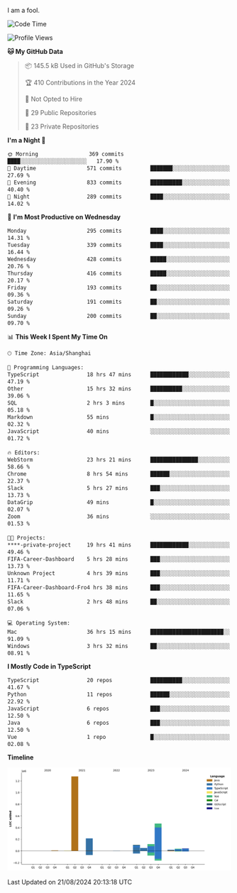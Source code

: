 I am a fool.

<!--START_SECTION:waka-->
![Code Time](http://img.shields.io/badge/Code%20Time-1%2C700%20hrs%2024%20mins-blue)

![Profile Views](http://img.shields.io/badge/Profile%20Views-8-blue)

**🐱 My GitHub Data** 

> 📦 145.5 kB Used in GitHub's Storage 
 > 
> 🏆 410 Contributions in the Year 2024
 > 
> 🚫 Not Opted to Hire
 > 
> 📜 29 Public Repositories 
 > 
> 🔑 23 Private Repositories 
 > 
**I'm a Night 🦉** 

```text
🌞 Morning                369 commits         ████░░░░░░░░░░░░░░░░░░░░░   17.90 % 
🌆 Daytime                571 commits         ███████░░░░░░░░░░░░░░░░░░   27.69 % 
🌃 Evening                833 commits         ██████████░░░░░░░░░░░░░░░   40.40 % 
🌙 Night                  289 commits         ████░░░░░░░░░░░░░░░░░░░░░   14.02 % 
```
📅 **I'm Most Productive on Wednesday** 

```text
Monday                   295 commits         ████░░░░░░░░░░░░░░░░░░░░░   14.31 % 
Tuesday                  339 commits         ████░░░░░░░░░░░░░░░░░░░░░   16.44 % 
Wednesday                428 commits         █████░░░░░░░░░░░░░░░░░░░░   20.76 % 
Thursday                 416 commits         █████░░░░░░░░░░░░░░░░░░░░   20.17 % 
Friday                   193 commits         ██░░░░░░░░░░░░░░░░░░░░░░░   09.36 % 
Saturday                 191 commits         ██░░░░░░░░░░░░░░░░░░░░░░░   09.26 % 
Sunday                   200 commits         ██░░░░░░░░░░░░░░░░░░░░░░░   09.70 % 
```


📊 **This Week I Spent My Time On** 

```text
🕑︎ Time Zone: Asia/Shanghai

💬 Programming Languages: 
TypeScript               18 hrs 47 mins      ████████████░░░░░░░░░░░░░   47.19 % 
Other                    15 hrs 32 mins      ██████████░░░░░░░░░░░░░░░   39.06 % 
SQL                      2 hrs 3 mins        █░░░░░░░░░░░░░░░░░░░░░░░░   05.18 % 
Markdown                 55 mins             █░░░░░░░░░░░░░░░░░░░░░░░░   02.32 % 
JavaScript               40 mins             ░░░░░░░░░░░░░░░░░░░░░░░░░   01.72 % 

🔥 Editors: 
WebStorm                 23 hrs 21 mins      ███████████████░░░░░░░░░░   58.66 % 
Chrome                   8 hrs 54 mins       ██████░░░░░░░░░░░░░░░░░░░   22.37 % 
Slack                    5 hrs 27 mins       ███░░░░░░░░░░░░░░░░░░░░░░   13.73 % 
DataGrip                 49 mins             █░░░░░░░░░░░░░░░░░░░░░░░░   02.07 % 
Zoom                     36 mins             ░░░░░░░░░░░░░░░░░░░░░░░░░   01.53 % 

🐱‍💻 Projects: 
****-private-project     19 hrs 41 mins      ████████████░░░░░░░░░░░░░   49.46 % 
FIFA-Career-Dashboard    5 hrs 28 mins       ███░░░░░░░░░░░░░░░░░░░░░░   13.73 % 
Unknown Project          4 hrs 39 mins       ███░░░░░░░░░░░░░░░░░░░░░░   11.71 % 
FIFA-Career-Dashboard-Fro4 hrs 38 mins       ███░░░░░░░░░░░░░░░░░░░░░░   11.65 % 
Slack                    2 hrs 48 mins       ██░░░░░░░░░░░░░░░░░░░░░░░   07.06 % 

💻 Operating System: 
Mac                      36 hrs 15 mins      ███████████████████████░░   91.09 % 
Windows                  3 hrs 32 mins       ██░░░░░░░░░░░░░░░░░░░░░░░   08.91 % 
```

**I Mostly Code in TypeScript** 

```text
TypeScript               20 repos            ██████████░░░░░░░░░░░░░░░   41.67 % 
Python                   11 repos            ██████░░░░░░░░░░░░░░░░░░░   22.92 % 
JavaScript               6 repos             ███░░░░░░░░░░░░░░░░░░░░░░   12.50 % 
Java                     6 repos             ███░░░░░░░░░░░░░░░░░░░░░░   12.50 % 
Vue                      1 repo              █░░░░░░░░░░░░░░░░░░░░░░░░   02.08 % 
```



**Timeline**

![Lines of Code chart](https://raw.githubusercontent.com/VeejaLiu/VeejaLiu/master/assets/bar_graph.png)


 Last Updated on 21/08/2024 20:13:18 UTC
<!--END_SECTION:waka-->
